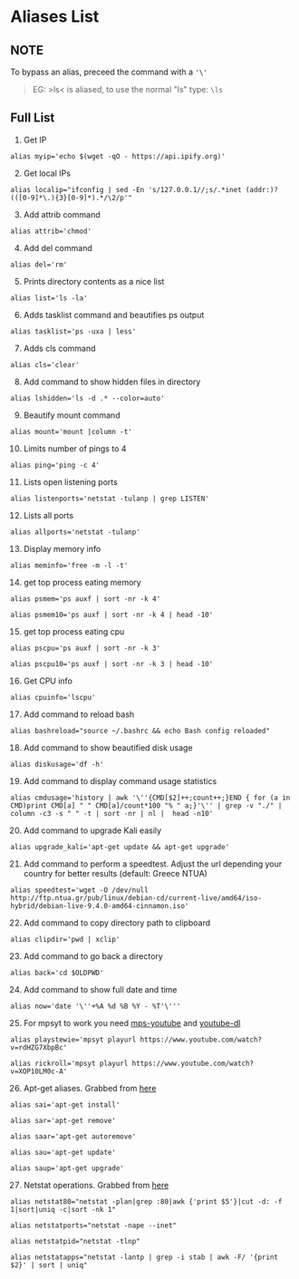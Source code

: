 # Aliases List

## NOTE
To bypass an alias, preceed the command with a `'\'`
> EG:  >ls< is aliased, to use the normal "ls" type:  `\ls`

## Full List

1. Get IP

`alias myip='echo $(wget -qO - https://api.ipify.org)'`

2. Get local IPs

`alias localip="ifconfig | sed -En 's/127.0.0.1//;s/.*inet (addr:)?(([0-9]*\.){3}[0-9]*).*/\2/p'"`

3. Add attrib command

`alias attrib='chmod'`

4. Add del command

`alias del='rm'`

5. Prints directory contents as a nice list

`alias list='ls -la'`

6. Adds tasklist command and beautifies ps output

`alias tasklist='ps -uxa | less'`

7. Adds cls command

`alias cls='clear'`

8. Add command to show hidden files in directory

`alias lshidden='ls -d .* --color=auto'`

9. Beautify mount command

`alias mount='mount |column -t'`

10. Limits number of pings to 4

`alias ping='ping -c 4'`

11. Lists open listening ports

`alias listenports='netstat -tulanp | grep LISTEN'`

12. Lists all ports

`alias allports='netstat -tulanp'`

13. Display memory info

`alias meminfo='free -m -l -t'`

14. get top process eating memory

`alias psmem='ps auxf | sort -nr -k 4'`

`alias psmem10='ps auxf | sort -nr -k 4 | head -10'`

15. get top process eating cpu

`alias pscpu='ps auxf | sort -nr -k 3'`

`alias pscpu10='ps auxf | sort -nr -k 3 | head -10'`

16. Get CPU info

`alias cpuinfo='lscpu'`

17. Add command to reload bash

`alias bashreload="source ~/.bashrc && echo Bash config reloaded"`

18. Add command to show beautified disk usage

`alias diskusage='df -h'`

19. Add command to display command usage statistics

`alias cmdusage='history | awk '\''{CMD[$2]++;count++;}END { for (a in CMD)print CMD[a] " " CMD[a]/count*100 "% " a;}'\'' | grep -v "./" | column -c3 -s " " -t | sort -nr | nl |  head -n10'`

20. Add command to upgrade Kali easily

`alias upgrade_kali='apt-get update && apt-get upgrade'`

21. Add command to perform a speedtest. Adjust the url depending your country for better results (default: Greece NTUA)

`alias speedtest='wget -O /dev/null http://ftp.ntua.gr/pub/linux/debian-cd/current-live/amd64/iso-hybrid/debian-live-9.4.0-amd64-cinnamon.iso'`

22. Add command to copy directory path to clipboard

`alias clipdir='pwd | xclip'`

23. Add command to go back a directory

`alias back='cd $OLDPWD'`

24. Add command to show full date and time

`alias now='date '\''+%A %d %B %Y - %T'\'''`

25. For mpsyt to work you need [mps-youtube](https://github.com/mps-youtube/mps-youtube) and [youtube-dl](https://github.com/rg3/youtube-dl)

`alias playstewie='mpsyt playurl https://www.youtube.com/watch?v=rdHZG7XbpBc'`

`alias rickroll='mpsyt playurl https://www.youtube.com/watch?v=XOP10LM0c-A'`

26. Apt-get aliases. Grabbed from [here](https://github.com/AdamWhittingham/bash-config/blob/master/bash_adam)

`alias sai='apt-get install'`

`alias sar='apt-get remove'`

`alias saar='apt-get autoremove'`

`alias sau='apt-get update'`

`alias saup='apt-get upgrade'`

27. Netstat operations. Grabbed from [here](https://github.com/sperner/BASH/blob/master/bash_aliases)

`alias netstat80="netstat -plan|grep :80|awk {'print $5'}|cut -d: -f 1|sort|uniq -c|sort -nk 1"`

`alias netstatports="netstat -nape --inet"`

`alias netstatpid="netstat -tlnp"`

`alias netstatapps="netstat -lantp | grep -i stab | awk -F/ '{print $2}' | sort | uniq"`

